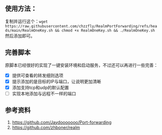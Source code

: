 ## 使用方法：
复制并运行这个：`wget https://raw.githubusercontent.com/chzzfly/RealmPortForwarding/refs/heads/main/RealmOneKey.sh && chmod +x RealmOneKey.sh && ./RealmOneKey.sh`
然后添加即可。

## 完善脚本
原脚本已经很好的实现了一键安装环境和启动服务，不过还可以再进行一些完善：
- [x] 提供可查看的转发细则选项
- [x] 提示添加的是目标的IP与端口，让说明更加清晰
- [x] 添加支持tcp和udp的默认配置
- [ ] 实现本地添加与远程不一样的端口

## 参考资料
1. https://github.com/Jaydooooooo/Port-forwarding
2. https://github.com/zhboner/realm
